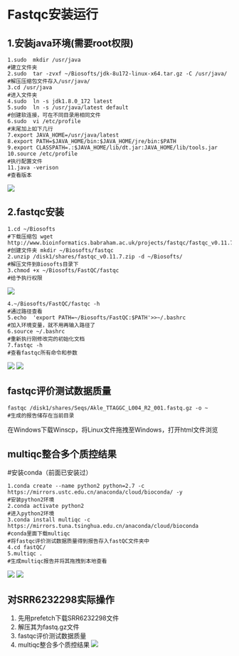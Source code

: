 # Fastqc安装运行
## 1.安装java环境(需要root权限)
 
    1.sudo  mkdir /usr/java 
    #建立文件夹
    2.sudo  tar -zvxf ~/Biosofts/jdk-8u172-linux-x64.tar.gz -C /usr/java/
    #解压压缩包文件存入/usr/java/
    3.cd /usr/java
    #进入文件夹
    4.sudo  ln -s jdk1.8.0_172 latest
    5.sudo  ln -s /usr/java/latest default
    #创建软连接，可在不同目录用相同文件
    6.sudo  vi /etc/profile
    #末尾加上如下几行
    7.export JAVA_HOME=/usr/java/latest
    8.export PATH=$JAVA_HOME/bin:$JAVA_HOME/jre/bin:$PATH
    9.export CLASSPATH=.:$JAVA_HOME/lib/dt.jar:JAVA_HOME/lib/tools.jar
    10.source /etc/profile
    #执行配置文件
    11.java -verison
    #查看版本
  ![](https://raw.githubusercontent.com/ZYyli/bioinfosoftware/master/2022/09/20/MHKfbter21PjTK3w.jpeg)
 
## 2.fastqc安装

    1.cd ~/Biosofts
    #下载压缩包 wget http://www.bioinformatics.babraham.ac.uk/projects/fastqc/fastqc_v0.11.7.zip
    #创建文件夹 mkdir ~/Biosofts/fastqc
    2.unzip /disk1/shares/fastqc_v0.11.7.zip -d ~/Biosofts/
    #解压文件到Biosofts目录下
    3.chmod +x ~/Biosofts/FastQC/fastqc
    #给予执行权限
![](https://raw.githubusercontent.com/ZYyli/bioinfosoftware/master/2022/09/21/HCXXZFKfSJmlx1jZ.png)

  
    4.~/Biosofts/FastQC/fastqc -h
    #通过路径查看
    5.echo  'export PATH=~/Biosofts/FastQC:$PATH'>>~/.bashrc
    #加入环境变量，就不用再输入路径了
    6.source ~/.bashrc
    #重新执行刚修改完的初始化文档
    7.fastqc -h
    #查看fastqc所有命令和参数
![](https://raw.githubusercontent.com/ZYyli/bioinfosoftware/master/2022/09/21/wxuwYVVHVLunNYss.jpeg)
![](https://raw.githubusercontent.com/ZYyli/bioinfosoftware/master/2022/09/21/S21XaxmvputHsxqW.png)
## fastqc评价测试数据质量

    fastqc /disk1/shares/Seqs/Akle_TTAGGC_L004_R2_001.fastq.gz -o ~
    #生成的报告储存在当前目录
在Windows下载Winscp，将Linux文件拖拽至Windows，打开html文件浏览
## multiqc整合多个质控结果
#安装conda（前面已安装过）

    1.conda create --name python2 python=2.7 -c https://mirrors.ustc.edu.cn/anaconda/cloud/bioconda/ -y
    #安装python2环境
    2.conda activate python2
    #进入python2环境
    3.conda install multiqc -c https://mirrors.tuna.tsinghua.edu.cn/anaconda/cloud/bioconda
    #conda里面下载multiqc
    #将fastqc评价测试数据质量得到报告存入fastQC文件夹中
    4.cd fastQC/
    5.multiqc .
    #生成multiqc报告并将其拖拽到本地查看
![](https://raw.githubusercontent.com/ZYyli/bioinfosoftware/master/2022/10/11/4yKeNgEB8mh1VAfz.jpeg)
 ![](https://raw.githubusercontent.com/ZYyli/bioinfosoftware/master/2022/10/11/swPO0YZSqgkpTduY.png)

## 对SRR6232298实际操作

 1. 先用prefetch下载SRR6232298文件
 2. 解压其为fastq.gz文件
 3. fastqc评价测试数据质量
 4. multiqc整合多个质控结果
![](https://raw.githubusercontent.com/ZYyli/bioinfosoftware/master/2022/10/17/mf6NyCItggKiwrct.png)
<!--stackedit_data:
eyJoaXN0b3J5IjpbMjAzMDkwNjk3MV19
-->